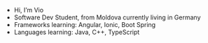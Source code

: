 -  Hi, I’m Vio
-  Software Dev Student, from Moldova currently living in Germany
-  Frameworks learning: Angular, Ionic, Boot Spring
-  Languages learning: Java, C++, TypeScript
